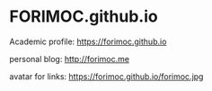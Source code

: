 # FORIMOC.github.io

Academic profile: https://forimoc.github.io

personal blog: http://forimoc.me

avatar for links: https://forimoc.github.io/forimoc.jpg